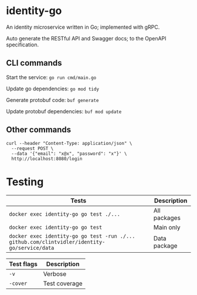 # identity-go

An identity microservice written in Go; implemented with gRPC.

Auto generate the RESTful API and Swagger docs; to the OpenAPI specification.

## CLI commands

Start the service: `go run cmd/main.go`

Update go dependencies: `go mod tidy`

Generate protobuf code: `buf generate`

Update protobuf dependencies: `buf mod update`

## Other commands

```
curl --header "Content-Type: application/json" \
  --request POST \
  --data '{"email": "x@x", "password": "x"}' \
  http://localhost:8080/login
```

# Testing

| Tests                                                                                        | Description  |
| -------------------------------------------------------------------------------------------- | ------------ |
| `docker exec identity-go go test ./...`                                                      | All packages |
| `docker exec identity-go go test`                                                            | Main only    |
| `docker exec identity-go go test -run ./... github.com/clintvidler/identity-go/service/data` | Data package |

| Test flags | Description   |
| ---------- | ------------- |
| `-v`       | Verbose       |
| `-cover`   | Test coverage |
